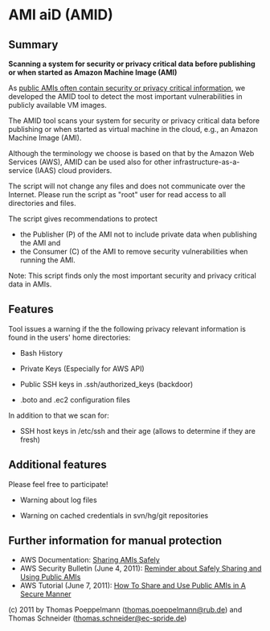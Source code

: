 # AMI aiD (AMID)

Summary
-----
**Scanning a system for security or privacy critical data before publishing or when started as Amazon Machine Image (AMI)**


As [public AMIs often contain security or privacy critical information](http://trust.cased.de/AMID), we developed the AMID tool to detect the most important vulnerabilities in publicly available VM images.

The AMID tool scans your system for security or privacy critical data before publishing or when started as virtual machine in the cloud, e.g., an Amazon Machine Image (AMI).

Although the terminology we choose is based on that by the Amazon Web Services (AWS), AMID can be used also for other infrastructure-as-a-service (IAAS) cloud providers.

The script will not change any files and does not communicate over the Internet. Please run the script as "root" user for read access to all directories and files.

The script gives recommendations to protect
- the Publisher (P) of the AMI not to include private data when publishing the AMI and
- the Consumer (C) of the AMI to remove security vulnerabilities when running the AMI.

Note: This script finds only the most important security and privacy critical data in AMIs.

Features
-----
Tool issues a warning if the the following privacy relevant information is found in the users' home directories:

 * Bash History

 * Private Keys (Especially for AWS API)

 * Public SSH keys in .ssh/authorized_keys (backdoor)

 * .boto and .ec2 configuration files

In addition to that we scan for:
 
 * SSH host keys in /etc/ssh and their age (allows to determine if they are fresh)


Additional features
-----
Please feel free to participate!

 * Warning about log files

 * Warning on cached credentials in svn/hg/git repositories

Further information for manual protection
-----
  * AWS Documentation: [Sharing AMIs Safely](http://docs.amazonwebservices.com/AWSEC2/latest/UserGuide/index.html?AESDG-chapter-sharingamis.html)
  * AWS Security Bulletin (June 4, 2011): [Reminder about Safely Sharing and Using Public AMIs](http://aws.amazon.com/security/security-bulletins/reminder-about-safely-sharing-and-using-public-amis/)
  * AWS Tutorial (June 7, 2011): [How To Share and Use Public AMIs in A Secure Manner](http://aws.amazon.com/articles/0155828273219400)


(c) 2011 by Thomas Poeppelmann (thomas.poeppelmann@rub.de) and Thomas Schneider (thomas.schneider@ec-spride.de)
